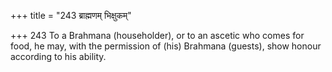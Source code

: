 +++
title = "243 ब्राह्मणम् भिक्षुकम्"

+++
243	To a Brahmana (householder), or to an ascetic who comes for food, he may, with the permission of (his) Brahmana (guests), show honour according to his ability.